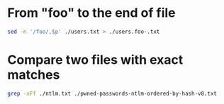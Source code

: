 # From "foo" to the end of file
```sh
sed -n '/foo/,$p' ./users.txt > ./users.foo-.txt
```

# Compare two files with exact matches
```sh
grep -xFf ./ntlm.txt ./pwned-passwords-ntlm-ordered-by-hash-v8.txt
```
